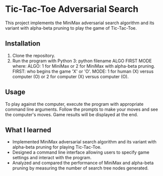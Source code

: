 # Tic-Tac-Toe Adversarial Search

This project implements the MiniMax adversarial search algorithm and its variant with alpha-beta pruning to play the game of Tic-Tac-Toe. 

## Installation
1. Clone the repository.
2. Run the program with Python 3:
python filename ALGO FIRST MODE
where: ALGO: 1 for MiniMax or 2 for MiniMax with alpha-beta pruning.
       FIRST: who begins the game 'X' or 'O'.
       MODE: 1 for human (X) versus computer (O) or 2 for computer (X) versus computer (O).
    
## Usage
To play against the computer, execute the program with appropriate command line arguments.
Follow the prompts to make your moves and see the computer's moves.
Game results will be displayed at the end.

## What I learned
- Implemented MiniMax adversarial search algorithm and its variant with alpha-beta pruning for playing Tic-Tac-Toe.
- Designed a command line interface allowing users to specify game settings and interact with the program.
- Analyzed and compared the performance of MiniMax and alpha-beta pruning by measuring the number of search tree nodes generated. 
